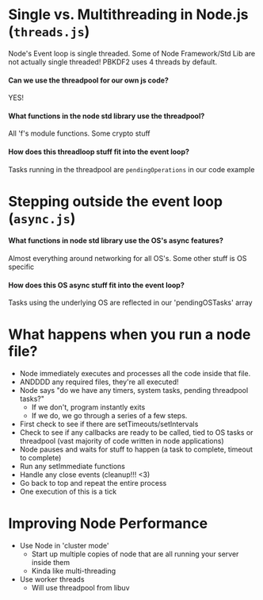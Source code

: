 # Single vs. Multithreading in Node.js (`threads.js`)

Node's Event loop is single threaded.
Some of Node Framework/Std Lib are not actually single threaded!
PBKDF2 uses 4 threads by default.

#### Can we use the threadpool for our own js code?

YES!

#### What functions in the node std library use the threadpool?

All 'f's module functions. Some crypto stuff

#### How does this threadloop stuff fit into the event loop?

Tasks running in the threadpool are `pendingOperations` in our code example

# Stepping outside the event loop (`async.js`)

#### What functions in node std library use the OS's async features?

Almost everything around networking for all OS's. Some other stuff is OS specific

#### How does this OS async stuff fit into the event loop?

Tasks using the underlying OS are reflected in our 'pendingOSTasks' array

# What happens when you run a node file?

- Node immediately executes and processes all the code inside that file.
- ANDDDD any required files, they're all executed!
- Node says "do we have any timers, system tasks, pending threadpool tasks?"
  - If we don't, program instantly exits
  - If we do, we go through a series of a few steps.
- First check to see if there are setTimeouts/setIntervals
- Check to see if any callbacks are ready to be called, tied to OS tasks or threadpool (vast majority of code written in node applications)
- Node pauses and waits for stuff to happen (a task to complete, timeout to complete)
- Run any setImmediate functions
- Handle any close events (cleanup!!! <3)
- Go back to top and repeat the entire process
- One execution of this is a tick

# Improving Node Performance

- Use Node in 'cluster mode'
  - Start up multiple copies of node that are all running your server inside them
  - Kinda like multi-threading
- Use worker threads
  - Will use threadpool from libuv
